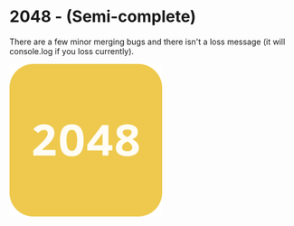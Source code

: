 # 2048 - (Semi-complete)

There are a few minor merging bugs and there isn't a loss message (it will console.log if you loss currently).

![alt text](https://github.com/Astro-gram/2048/blob/master/public/extras/logo.png?raw=true)
